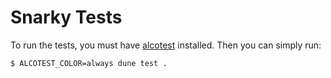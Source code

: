 # Snarky Tests

To run the tests, you must have [alcotest](https://github.com/mirage/alcotest) installed. Then you can simply run:

```
$ ALCOTEST_COLOR=always dune test .
```
